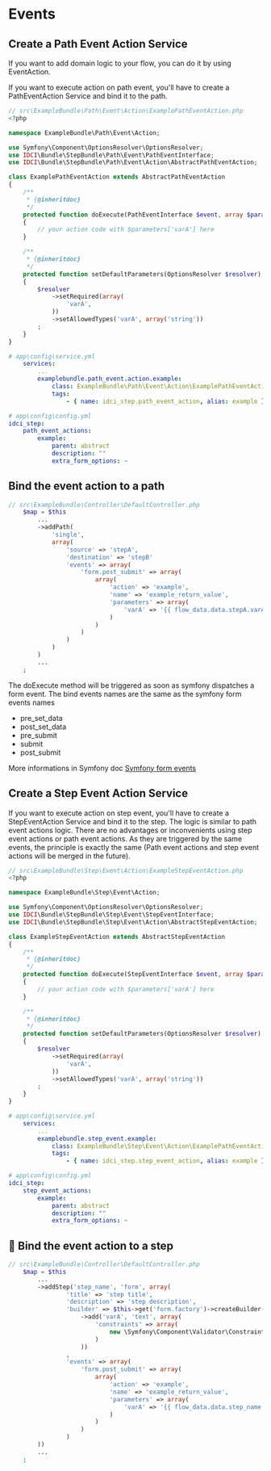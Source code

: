 Events
======

Create a Path Event Action Service
----------------------------------

If you want to add domain logic to your flow, you can do it by using EventAction.

If you want to execute action on path event, you'll have to create a PathEventAction Service and bind it to the path.

```php
// src\ExampleBundle\Path\Event\Action\ExamplePathEventAction.php
<?php

namespace ExampleBundle\Path\Event\Action;

use Symfony\Component\OptionsResolver\OptionsResolver;
use IDCI\Bundle\StepBundle\Path\Event\PathEventInterface;
use IDCI\Bundle\StepBundle\Path\Event\Action\AbstractPathEventAction;

class ExamplePathEventAction extends AbstractPathEventAction
{
    /**
     * {@inheritdoc}
     */
    protected function doExecute(PathEventInterface $event, array $parameters = array())
    {
        // your action code with $parameters['varA'] here
    }

    /**
     * {@inheritdoc}
     */
    protected function setDefaultParameters(OptionsResolver $resolver)
    {
        $resolver
            ->setRequired(array(
                'varA',
            ))
            ->setAllowedTypes('varA', array('string'))
        ;
    }
}
```

```yaml
# app\config\service.yml
    services:
        ...
        examplebundle.path_event.action.example:
            class: ExampleBundle\Path\Event\Action\ExamplePathEventAction
            tags:
                - { name: idci_step.path_event_action, alias: example }
```

```yaml
# app\config\config.yml
idci_step:
    path_event_actions:
        example:
            parent: abstract
            description: ""
            extra_form_options: ~
```

Bind the event action to a path
--------------------------------

```php
// src\ExampleBundle\Controller\DefaultController.php
    $map = $this
        ...
        ->addPath(
            'single',
            array(
                'source' => 'stepA',
                'destination' => 'stepB'
                'events' => array(
                    'form.post_submit' => array(
                        array(
                            'action' => 'example',
                            'name' => 'example_return_value',
                            'parameters' => array(
                                'varA' => '{{ flow_data.data.stepA.varA }}',
                            )
                        )
                    )
                )
            )
        )
        ...
    ;
```

The doExecute method will be triggered as soon as symfony dispatches a form event.
The bind events names are the same as the symfony form events names

* pre_set_data
* post_set_data
* pre_submit
* submit
* post_submit

More informations in Symfony doc [Symfony form events](https://symfony.com/doc/current/form/events.html#registering-event-listeners-or-event-subscribers)

Create a Step Event Action Service
----------------------------------

If you want to execute action on step event, you'll have to create a StepEventAction Service and bind it to the step.
The logic is similar to path event actions logic. There are no advantages or inconvenients using step event actions or path event actions. As they are triggered by the same events, the principle is exactly the same (Path event actions and step event actions will be merged in the future).

```php
// src\ExampleBundle\Step\Event\Action\ExampleStepEventAction.php
<?php

namespace ExampleBundle\Step\Event\Action;

use Symfony\Component\OptionsResolver\OptionsResolver;
use IDCI\Bundle\StepBundle\Step\Event\StepEventInterface;
use IDCI\Bundle\StepBundle\Step\Event\Action\AbstractStepEventAction;

class ExampleStepEventAction extends AbstractStepEventAction
{
    /**
     * {@inheritdoc}
     */
    protected function doExecute(StepEventInterface $event, array $parameters = array())
    {
        // your action code with $parameters['varA'] here
    }

    /**
     * {@inheritdoc}
     */
    protected function setDefaultParameters(OptionsResolver $resolver)
    {
        $resolver
            ->setRequired(array(
                'varA',
            ))
            ->setAllowedTypes('varA', array('string'))
        ;
    }
}

```

```yaml
# app\config\service.yml
    services:
        ...
        examplebundle.step_event.example:
            class: ExampleBundle\Step\Event\Action\ExamplePathEventAction
            tags:
                - { name: idci_step.step_event_action, alias: example }
```

```yaml
# app\config\config.yml
idci_step:
    step_event_actions:
        example:
            parent: abstract
            description: ""
            extra_form_options: ~
```

Bind the event action to a step
--------------------------------

```php
// src\ExampleBundle\Controller\DefaultController.php
    $map = $this
        ...
        ->addStep('step_name', 'form', array(
                'title' => 'step title',
                'description' => 'step description',
                'builder' => $this->get('form.factory')->createBuilder()
                    ->add('varA', 'text', array(
                        'constraints' => array(
                            new \Symfony\Component\Validator\Constraints\NotBlank()
                        )
                    ))
                ,
                'events' => array(
                    'form.post_submit' => array(
                        array(
                            'action' => 'example',
                            'name' => 'example_return_value',
                            'parameters' => array(
                                'varA' => '{{ flow_data.data.step_name.varA }}',
                            )
                        )
                    )
                )
        ))
        ...
    ;
```

